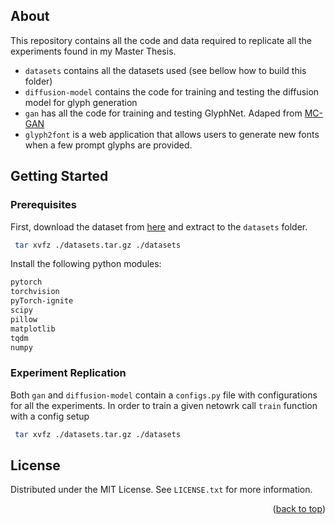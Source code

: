 <a name="readme-top"></a>

<!-- ABOUT -->
## About

This repository contains all the code and data required to replicate all the experiments found in my Master Thesis.
* `datasets` contains all the datasets used (see bellow how to build this folder)
* `diffusion-model` contains the code for training and testing the diffusion model for glyph generation
* `gan` has all the code for training and testing GlyphNet. Adaped from [MC-GAN](https://github.com/zhourunlong/mc-gan)
* `glyph2font` is a web application that allows users to generate new fonts when a few prompt glyphs are provided.


<!-- GETTING STARTED -->
## Getting Started

### Prerequisites
First, download the dataset from [here](https://drive.google.com/file/d/1cFDayTF2Gwh98AU_CYRcEc4oJ9surDUP/view?usp=sharing) and extract to the `datasets` folder.
```sh
 tar xvfz ./datasets.tar.gz ./datasets
```

Install the following python modules:
```sh
pytorch
torchvision
pyTorch-ignite
scipy
pillow
matplotlib
tqdm
numpy
```
### Experiment Replication

Both `gan` and `diffusion-model` contain a `configs.py` file with configurations for all the experiments.
In order to train a given netowrk call `train` function with a config setup
```sh
 tar xvfz ./datasets.tar.gz ./datasets
```
<!-- LICENSE -->
## License

Distributed under the MIT License. See `LICENSE.txt` for more information.

<p align="right">(<a href="#readme-top">back to top</a>)</p>
